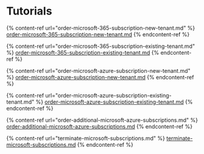 # Tutorials

{% content-ref url="order-microsoft-365-subscription-new-tenant.md" %}
[order-microsoft-365-subscription-new-tenant.md](order-microsoft-365-subscription-new-tenant.md)
{% endcontent-ref %}

{% content-ref url="order-microsoft-365-subscription-existing-tenant.md" %}
[order-microsoft-365-subscription-existing-tenant.md](order-microsoft-365-subscription-existing-tenant.md)
{% endcontent-ref %}

{% content-ref url="order-microsoft-azure-subscription-new-tenant.md" %}
[order-microsoft-azure-subscription-new-tenant.md](order-microsoft-azure-subscription-new-tenant.md)
{% endcontent-ref %}

{% content-ref url="order-microsoft-azure-subscription-existing-tenant.md" %}
[order-microsoft-azure-subscription-existing-tenant.md](order-microsoft-azure-subscription-existing-tenant.md)
{% endcontent-ref %}

{% content-ref url="order-additional-microsoft-azure-subscriptions.md" %}
[order-additional-microsoft-azure-subscriptions.md](order-additional-microsoft-azure-subscriptions.md)
{% endcontent-ref %}

{% content-ref url="terminate-microsoft-subscriptions.md" %}
[terminate-microsoft-subscriptions.md](terminate-microsoft-subscriptions.md)
{% endcontent-ref %}
